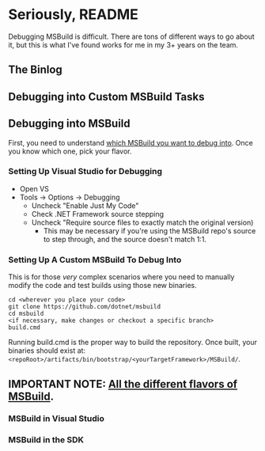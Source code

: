 # Seriously, README
Debugging MSBuild is difficult. There are tons of different ways to go about it, but this is what I've found works for me in my 3+ years on the team.

## The Binlog

## Debugging into Custom MSBuild Tasks


## Debugging into MSBuild
First, you need to understand [which MSBuild you want to debug into](..\the-flavors-of-msbuild\README.md). Once you know which one, pick your flavor.

### Setting Up Visual Studio for Debugging
- Open VS
- Tools -> Options -> Debugging
    - Uncheck "Enable Just My Code"
    - Check .NET Framework source stepping
    - Uncheck "Require source files to exactly match the original version)
        - This may be necessary if you're using the MSBuild repo's source to step through, and the source doesn't match 1:1.

### Setting Up A Custom MSBuild To Debug Into
This is for those _very_ complex scenarios where you need to manually modify the code and test builds using those new binaries.

```
cd <wherever you place your code>
git clone https://github.com/dotnet/msbuild
cd msbuild
<if necessary, make changes or checkout a specific branch>
build.cmd
```

Running build.cmd is the proper way to build the repository. Once built, your binaries should exist at: `<repoRoot>/artifacts/bin/bootstrap/<yourTargetFramework>/MSBuild/`.

**IMPORTANT NOTE**: [All the different flavors of MSBuild]().
---

### MSBuild in Visual Studio


### MSBuild in the SDK
